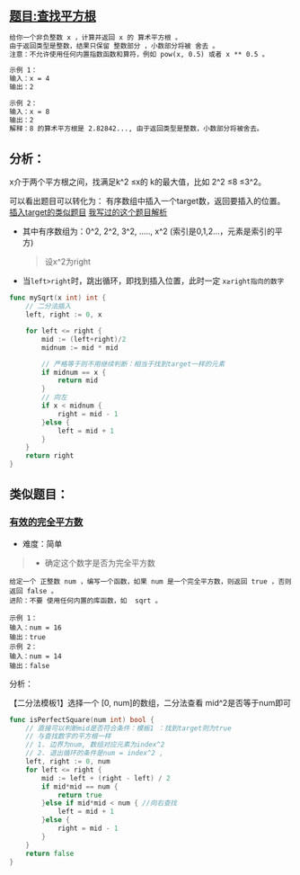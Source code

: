 ## [题目:查找平方根](https://leetcode-cn.com/problems/sqrtx)

```markdown
给你一个非负整数 x ，计算并返回 x 的 算术平方根 。
由于返回类型是整数，结果只保留 整数部分 ，小数部分将被 舍去 。
注意：不允许使用任何内置指数函数和算符，例如 pow(x, 0.5) 或者 x ** 0.5 。

示例 1：
输入：x = 4
输出：2

示例 2：
输入：x = 8
输出：2
解释：8 的算术平方根是 2.82842..., 由于返回类型是整数，小数部分将被舍去。
```

## 分析：

x介于两个平方根之间，找满足k^2 ≤x的 k的最大值，比如 2^2 ≤8 ≤3^2。

可以看出题目可以转化为： 有序数组中插入一个target数，返回要插入的位置。[插入target的类似题目](https://leetcode-cn.com/problems/search-insert-position/) [我写过的这个题目解析](..\数组_字符串\array\[课堂]2二分查找.md)

- 其中有序数组为：0^2, 2^2, 3^2, ....., x^2 (索引是0,1,2...，元素是索引的平方)

   > 设x^2为right

- 当`left>right`时，跳出循环，即找到插入位置，此时一定 `x≥right指向的数字`

```go
func mySqrt(x int) int {
    // 二分法插入
    left, right := 0, x

    for left <= right {
        mid := (left+right)/2
        midnum := mid * mid

        // 严格等于则不用继续判断：相当于找到target一样的元素
        if midnum == x {
            return mid
        }
        // 向左
        if x < midnum {
            right = mid - 1
        }else {
            left = mid + 1
        }
    }
    return right 
}
```



## 类似题目：

### [有效的完全平方数](https://leetcode-cn.com/leetbook/read/binary-search/xel3tc/)

- 难度：简单

> - 确定这个数字是否为完全平方数

```
给定一个 正整数 num ，编写一个函数，如果 num 是一个完全平方数，则返回 true ，否则返回 false 。
进阶：不要 使用任何内置的库函数，如  sqrt 。

示例 1：
输入：num = 16
输出：true
示例 2：
输入：num = 14
输出：false
```



分析：

【二分法模板1】选择一个 [0, num]的数组，二分法查看 mid^2是否等于num即可

```go
func isPerfectSquare(num int) bool {
    // 直接可以判断mid是否符合条件：模板1 ：找到target则为true
    // 与查找数字的平方根一样
    // 1. 边界为num, 数组对应元素为index^2
    // 2. 退出循环的条件是num = index^2 , 
    left, right := 0, num
    for left <= right {
        mid := left + (right - left) / 2
        if mid*mid == num {
            return true
        }else if mid*mid < num { //向右查找
            left = mid + 1
        }else {
            right = mid - 1
        }
    }
    return false
}
```

